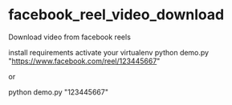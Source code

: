 # facebook_reel_video_download
Download video from facebook reels

install requirements
activate your virtualenv
python demo.py "https://www.facebook.com/reel/123445667"

or

python demo.py "123445667"